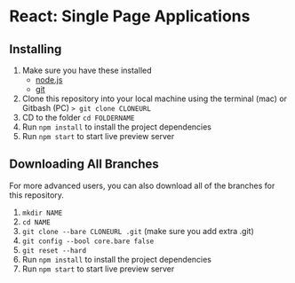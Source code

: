 # React: Single Page Applications

## Installing

1. Make sure you have these installed
   - [node.js](http://nodejs.org/)
   - [git](http://git-scm.com/)
2. Clone this repository into your local machine using the terminal (mac) or Gitbash (PC) `> git clone CLONEURL`
3. CD to the folder `cd FOLDERNAME`
4. Run `npm install` to install the project dependencies
5. Run `npm start` to start live preview server

## Downloading All Branches

For more advanced users, you can also download all of the branches for this repository.

1.  `mkdir NAME`
2.  `cd NAME`
3.  `git clone --bare CLONEURL .git` (make sure you add extra .git)
4.  `git config --bool core.bare false`
5.  `git reset --hard`
6.  Run `npm install` to install the project dependencies
7.  Run `npm start` to start live preview server
